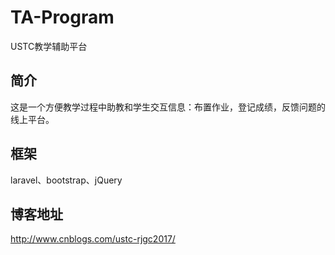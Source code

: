 # TA-Program
USTC教学辅助平台

## 简介
这是一个方便教学过程中助教和学生交互信息：布置作业，登记成绩，反馈问题的线上平台。

## 框架
laravel、bootstrap、jQuery

## 博客地址
http://www.cnblogs.com/ustc-rjgc2017/
